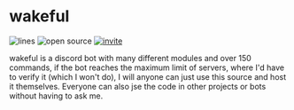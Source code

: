 # wakeful

![lines](https://img.shields.io/tokei/lines/github/jottew/wakeful?color=pink) ![open source](https://img.shields.io/badge/Open%20Source-🔓-pink) [![invite](https://img.shields.io/badge/Invite-🔗-pink)](https://discord.com/api/oauth2/authorize?client_id=845720048668114977&permissions=8&scope=bot)

wakeful is a discord bot with many different modules and over 150 commands, if the bot reaches the maximum limit of servers, where I'd have to verify it (which I won't do), I will anyone can just use this source and host it themselves. Everyone can also jse the code in other projects or bots without having to ask me.

